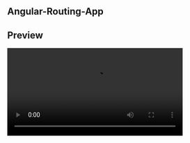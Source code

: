 # <h2>Angular-Routing-App<h2>


## Preview
<video style='width:80%; height:auto;' src='https://github.com/gthilakshana/Angular-Routing-App/assets/109861915/9acb39de-7923-41f7-a175-45f2c446b50f'></video>
